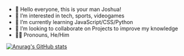 - 👋 Hello everyone, this is your man Joshua!
- 👀 I’m interested in tech, sports, videogames
- 🌱 I’m currently learning JavaScript/CSS/Python
- 💞️ I’m looking to collaborate on Projects to improve my knowledge
- 👦🏾 Pronouns, He/Him

[![Anurag's GitHub stats](https://github-readme-stats.vercel.app/api?username=Joshcov)](https://github.com/anuraghazra/github-readme-stats)
